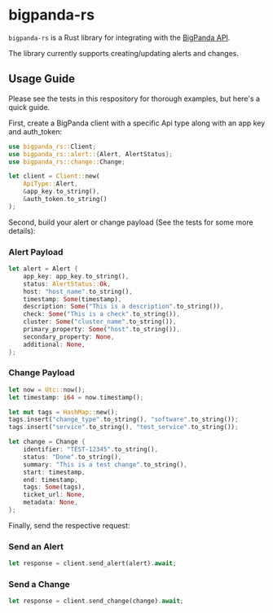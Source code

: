 # bigpanda-rs

`bigpanda-rs` is a Rust library for integrating with the [BigPanda API](https://docs.bigpanda.io/reference).

The library currently supports creating/updating alerts and changes.

## Usage Guide

Please see the tests in this respository for thorough examples, but here's a quick guide.

First, create a BigPanda client with a specific Api type along with an app key and auth_token:

```rust
use bigpanda_rs::Client;
use bigpanda_rs::alert::{Alert, AlertStatus};
use bigpanda_rs::change::Change;

let client = Client::new(
    ApiType::Alert,
    &app_key.to_string(),
    &auth_token.to_string()
);
```

Second, build your alert or change payload (See the tests for some more details):

### Alert Payload
```rust
let alert = Alert {
    app_key: app_key.to_string(),
    status: AlertStatus::Ok,
    host: "host_name".to_string(),
    timestamp: Some(timestamp),
    description: Some("This is a description".to_string()),
    check: Some("This is a check".to_string()),
    cluster: Some("cluster_name".to_string()),
    primary_property: Some("host".to_string()),
    secondary_property: None,
    additional: None,
};
```

### Change Payload
```rust
let now = Utc::now();
let timestamp: i64 = now.timestamp();

let mut tags = HashMap::new();
tags.insert("change_type".to_string(), "software".to_string());
tags.insert("service".to_string(), "test_service".to_string());

let change = Change {
    identifier: "TEST-12345".to_string(),
    status: "Done".to_string(),
    summary: "This is a test change".to_string(),
    start: timestamp,
    end: timestamp,
    tags: Some(tags),
    ticket_url: None,
    metadata: None,
};
```

Finally, send the respective request:

### Send an Alert
```rust
let response = client.send_alert(alert).await;
```

### Send a Change
```rust
let response = client.send_change(change).await;
```
